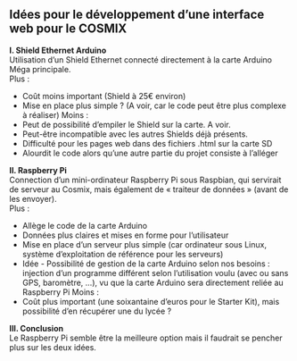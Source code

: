 ## **Idées pour le développement d’une interface web pour le COSMIX**

**I.	Shield Ethernet Arduino**  
Utilisation d’un Shield Ethernet connecté directement à la carte Arduino Méga principale.  
Plus :
-	Coût moins important (Shield à 25€ environ)
-	Mise en place plus simple ? (A voir, car le code peut être plus complexe à réaliser)
Moins : 
-	Peut de possibilité d’empiler le Shield sur la carte. A voir.
-	Peut-être incompatible avec les autres Shields déjà présents.
-	Difficulté pour les pages web dans des fichiers .html sur la carte SD
-	Alourdit le code alors qu’une autre partie du projet consiste à l’alléger

**II.	Raspberry Pi**  
Connection d’un mini-ordinateur Raspberry Pi sous Raspbian, qui servirait de serveur au Cosmix, mais également de « traiteur de données » (avant de les envoyer).  
Plus :
-	Allège le code de la carte Arduino
-	Données plus claires et mises en forme pour l’utilisateur
-	Mise en place d’un serveur plus simple (car ordinateur sous Linux, système d’exploitation de référence pour les serveurs)
-	Idée - Possibilité de gestion de la carte Arduino selon nos besoins : injection d’un programme différent selon l’utilisation voulu (avec ou sans GPS, baromètre, …), vu que la carte Arduino sera directement reliée au Raspberry Pi
Moins :
-	Coût plus important (une soixantaine d’euros pour le Starter Kit), mais possibilité d’en récupérer une du lycée ? 

**III.	Conclusion**  
Le Raspberry Pi semble être la meilleure option mais il faudrait se pencher plus sur les deux idées.

